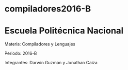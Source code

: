 # compiladores2016-B
# Escuela Politécnica Nacional

Materia: Compiladores y Lenguajes

Periodo: 2016-B

Integrantes: Darwin Guzmán y Jonathan Caiza
